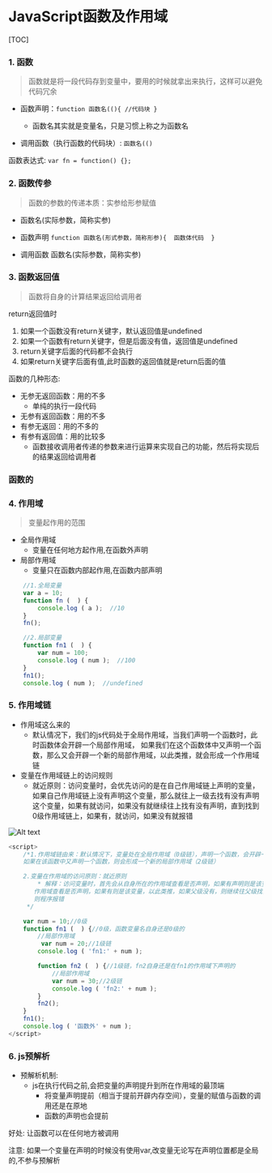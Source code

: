 # JavaScript函数及作用域
[TOC]



### 1. 函数

> 函数就是将一段代码存到变量中，要用的时候就拿出来执行，这样可以避免代码冗余

- 函数声明：`function 函数名((){ //代码块 }`
	- 函数名其实就是变量名，只是习惯上称之为函数名

- 调用函数（执行函数的代码块）: `函数名(()`


函数表达式: `var fn = function() {};`

### 2. 函数传参
> 函数的参数的传递本质：实参给形参赋值

- 函数名(实际参数，简称实参)
- 函数声明 `function 函数名(形式参数，简称形参){  函数体代码  }`

- 调用函数 函数名(实际参数，简称实参)

### 3. 函数返回值
> 函数将自身的计算结果返回给调用者

return返回值时
1. 如果一个函数没有return关键字，默认返回值是undefined
2. 如果一个函数有return关键字，但是后面没有值，返回值是undefined
3. return关键字后面的代码都不会执行
4. 如果return关键字后面有值,此时函数的返回值就是return后面的值

函数的几种形态:
- 无参无返回函数：用的不多   
	- 单纯的执行一段代码
- 无参有返回函数：用的不多
- 有参无返回：用的不多的
- 有参有返回值：用的比较多    
	- 函数接收调用者传递的参数来进行运算来实现自己的功能，然后将实现后的结果返回给调用者

### 函数的

### 4. 作用域
> 变量起作用的范围

- 全局作用域
	- 变量在任何地方起作用,在函数外声明
- 局部作用域
	- 变量只在函数内部起作用,在函数内部声明
```javascript
    //1.全局变量
    var a = 10;
    function fn (  ) {
        console.log ( a );  //10
    }
    fn();

    //2.局部变量
    function fn1 (  ) {
        var num = 100;
        console.log ( num );  //100
    }
    fn1();
    console.log ( num );  //undefined
```

### 5. 作用域链
- 作用域这么来的
	- 默认情况下，我们的js代码处于全局作用域，当我们声明一个函数时，此时函数体会开辟一个局部作用域， 如果我们在这个函数体中又声明一个函数，那么又会开辟一个新的局部作用域，以此类推，就会形成一个作用域链
- 变量在作用域链上的访问规则
	- 就近原则：访问变量时，会优先访问的是在自己作用域链上声明的变量，如果自己作用域链上没有声明这个变量，那么就往上一级去找有没有声明这个变量，如果有就访问，如果没有就继续往上找有没有声明，直到找到0级作用域链上，如果有，就访问，如果没有就报错

![Alt text](./1535790436148.png)

```javascript
<script>
    /*1.作用域链由来：默认情况下，变量处在全局作用域（0级链），声明一个函数，会开辟一个局部作用域（1级链），
    如果在该函数中又声明一个函数，则会形成一个新的局部作用域（2级链）

    2.变量在作用域的访问原则：就近原则
        * 解释：访问变量时，首先会从自身所在的作用域查看是否声明，如果有声明则是该变量。如果没有声明，则会从父级
       作用域查看是否声明，如果有则是该变量，以此类推，如果父级没有，则继续往父级找，一直找到0级链，如果0级链还是没有
       则程序报错
     */

    var num = 10;//0级
    function fn1 (  ) {//0级，函数变量名自身还是0级的
        //局部作用域
         var num = 20;//1级链
        console.log ( 'fn1:' + num );

        function fn2 (  ) {//1级链，fn2自身还是在fn1的作用域下声明的
            //局部作用域
            var num = 30;//2级链
            console.log ( 'fn2:' + num );
        }
        fn2();
    }
    fn1();
    console.log ( '函数外' + num );
</script>
```

### 6. js预解析

- 预解析机制:
	- js在执行代码之前,会把变量的声明提升到所在作用域的最顶端
		- 将变量声明提前（相当于提前开辟内存空间），变量的赋值与函数的调用还是在原地
		- 函数的声明也会提前

好处: 
让函数可以在任何地方被调用

注意:
如果一个变量在声明的时候没有使用var,改变量无论写在声明位置都是全局的,不参与预解析 

### 
